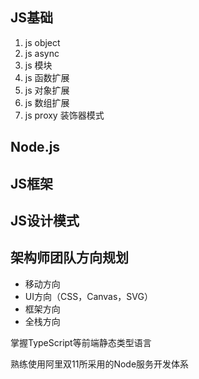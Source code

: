 ## JS基础
1. js object
2. js async
3. js 模块
4. js 函数扩展
5. js 对象扩展
6. js 数组扩展
7. js proxy 装饰器模式

## Node.js

## JS框架

## JS设计模式

## 架构师团队方向规划

- 移动方向
- UI方向（CSS，Canvas，SVG）
- 框架方向
- 全栈方向

掌握TypeScript等前端静态类型语言

熟练使用阿里双11所采用的Node服务开发体系